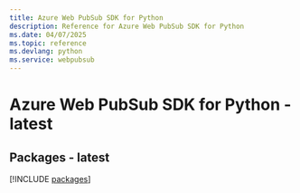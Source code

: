 ```yaml
---
title: Azure Web PubSub SDK for Python
description: Reference for Azure Web PubSub SDK for Python
ms.date: 04/07/2025
ms.topic: reference
ms.devlang: python
ms.service: webpubsub
---
```

# Azure Web PubSub SDK for Python - latest
## Packages - latest
[!INCLUDE [packages](web-pubsub-index.md)]